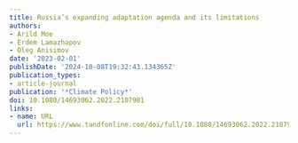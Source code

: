 ```yaml
---
title: Russia’s expanding adaptation agenda and its limitations
authors:
- Arild Moe
- Erdem Lamazhapov
- Oleg Anisimov
date: '2023-02-01'
publishDate: '2024-10-08T19:32:43.134365Z'
publication_types:
- article-journal
publication: '*Climate Policy*'
doi: 10.1080/14693062.2022.2107981
links:
- name: URL
  url: https://www.tandfonline.com/doi/full/10.1080/14693062.2022.2107981
---
```

